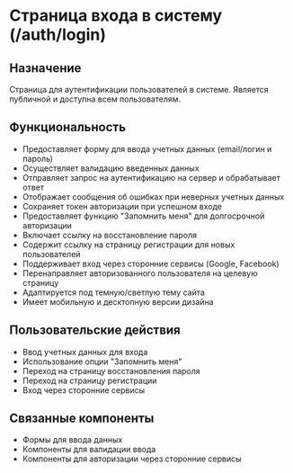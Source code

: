 # Страница входа в систему (/auth/login)

## Назначение
Страница для аутентификации пользователей в системе. Является публичной и доступна всем пользователям.

## Функциональность
- Предоставляет форму для ввода учетных данных (email/логин и пароль)
- Осуществляет валидацию введенных данных
- Отправляет запрос на аутентификацию на сервер и обрабатывает ответ
- Отображает сообщения об ошибках при неверных учетных данных
- Сохраняет токен авторизации при успешном входе
- Предоставляет функцию "Запомнить меня" для долгосрочной авторизации
- Включает ссылку на восстановление пароля
- Содержит ссылку на страницу регистрации для новых пользователей
- Поддерживает вход через сторонние сервисы (Google, Facebook)
- Перенаправляет авторизованного пользователя на целевую страницу
- Адаптируется под темную/светлую тему сайта
- Имеет мобильную и десктопную версии дизайна

## Пользовательские действия
- Ввод учетных данных для входа
- Использование опции "Запомнить меня"
- Переход на страницу восстановления пароля
- Переход на страницу регистрации
- Вход через сторонние сервисы

## Связанные компоненты
- Формы для ввода данных
- Компоненты для валидации ввода
- Компоненты для авторизации через сторонние сервисы 